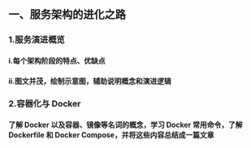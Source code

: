 ## 一、服务架构的进化之路

### 1.服务演进概览

#### i.每个架构阶段的特点、优缺点

#### ii.图文并茂，绘制示意图，辅助说明概念和演进逻辑

### 2.容器化与 Docker

#### 了解 Docker 以及容器、镜像等名词的概念，学习 Docker 常用命令，了解 Dockerfile 和 Docker Compose，并将这些内容总结成一篇文章